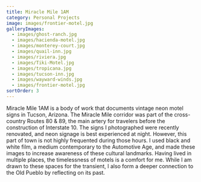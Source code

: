 ```yaml
---
title: Miracle Mile 1AM
category: Personal Projects
image: images/frontier-motel.jpg
galleryImages:
  - images/ghost-ranch.jpg
  - images/hacienda-motel.jpg
  - images/monterey-court.jpg
  - images/quail-inn.jpg
  - images/riviera.jpg
  - images/Tiki-Motel.jpg
  - images/tropicana.jpg
  - images/tucson-inn.jpg
  - images/wayward-winds.jpg
  - images/frontier-motel.jpg
sortOrder: 3
---
```

Miracle Mile 1AM is a body of work that documents vintage neon motel signs in Tucson, Arizona. The Miracle Mile corridor was part of the cross-country Routes 80 & 89, the main artery for travelers before the construction of Interstate 10. The signs I photographed were recently renovated, and neon signage is best experienced at night. However, this part of town is not highly frequented during those hours. I used black and white film, a medium contemporary to the Automotive Age, and made these images to increase awareness of these cultural landmarks. Having lived in multiple places, the timelessness of motels is a comfort for me. While I am drawn to these spaces for the transient, I also form a deeper connection to the Old Pueblo by reflecting on its past.